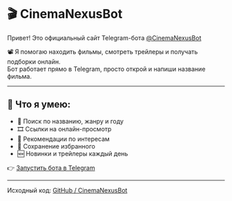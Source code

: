 # 🎬 CinemaNexusBot

Привет! Это официальный сайт Telegram-бота [@CinemaNexusBot](https://t.me/CinemaNexusBot)

📽️ Я помогаю находить фильмы, смотреть трейлеры и получать подборки онлайн.  
Бот работает прямо в Telegram, просто открой и напиши название фильма.

---

## 📌 Что я умею:

- 🔎 Поиск по названию, жанру и году  
- 🎞️ Ссылки на онлайн-просмотр  
- 🧠 Рекомендации по интересам  
- 📂 Сохранение избранного  
- 🆕 Новинки и трейлеры каждый день

👉 [Запустить бота в Telegram](https://t.me/CinemaNexusBot)

---

Исходный код: [GitHub / CinemaNexusBot](https://github.com/CinemaNexusBot/CinemaNexusBot)
